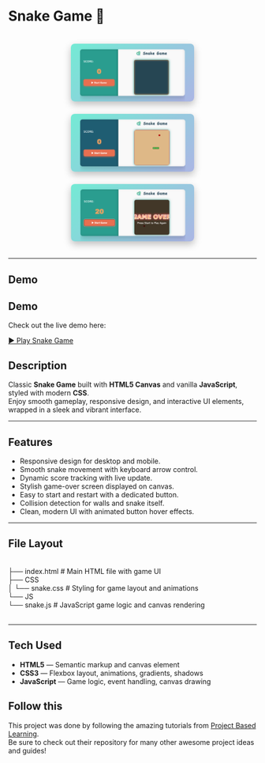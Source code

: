 # Snake Game 🐍

<div style="display: flex; gap: 25px; justify-content: center; flex-wrap: wrap; padding: 20px 0;">
  <img src="Assets/OpeningScreen.png" alt="Game Start Screen" width="250" style="border-radius: 8px; box-shadow: 0 6px 15px rgba(0,0,0,0.25); animation: fadeIn 1s ease forwards;" />
  <img src="Assets/PlayingGme.png" alt="Gameplay Screenshot" width="250" style="border-radius: 8px; box-shadow: 0 6px 15px rgba(0,0,0,0.25); animation: fadeIn 1.3s ease forwards;" />
  <img src="Assets/GameOver.png" alt="Game Over Screen" width="250" style="border-radius: 8px; box-shadow: 0 6px 15px rgba(0,0,0,0.25); animation: fadeIn 1.6s ease forwards;" />
</div> 

---

## Demo

## Demo

Check out the live demo here:  

[▶️ Play Snake Game](https://akibashfaq.github.io/Snake-Game-With-JS/)  

## Description

Classic **Snake Game** built with **HTML5 Canvas** and vanilla **JavaScript**, styled with modern **CSS**.  
Enjoy smooth gameplay, responsive design, and interactive UI elements, wrapped in a sleek and vibrant interface.

---

## Features

- Responsive design for desktop and mobile.
- Smooth snake movement with keyboard arrow control.
- Dynamic score tracking with live update.
- Stylish game-over screen displayed on canvas.
- Easy to start and restart with a dedicated button.
- Collision detection for walls and snake itself.
- Clean, modern UI with animated button hover effects.

---

## File Layout
<br>
├── index.html # Main HTML file with game UI<br>
├── CSS<br>
│ └── snake.css # Styling for game layout and animations<br>
└── JS<br>
└── snake.js # JavaScript game logic and canvas rendering<br>
<br>

---

## Tech Used

- **HTML5** — Semantic markup and canvas element
- **CSS3** — Flexbox layout, animations, gradients, shadows
- **JavaScript** — Game logic, event handling, canvas drawing

## Follow this

This project was done by following the amazing tutorials from [Project Based Learning](https://github.com/practical-tutorials/project-based-learning?tab=readme-ov-file).  
Be sure to check out their repository for many other awesome project ideas and guides!



